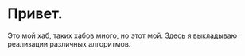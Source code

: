 # Привет. 
Это мой хаб, таких хабов много, но этот мой. 
Здесь я выкладываю реализации различных алгоритмов.
